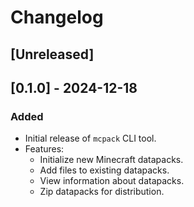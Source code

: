 # Changelog

## [Unreleased]

## [0.1.0] - 2024-12-18

### Added

- Initial release of `mcpack` CLI tool.
- Features:
  - Initialize new Minecraft datapacks.
  - Add files to existing datapacks.
  - View information about datapacks.
  - Zip datapacks for distribution.
